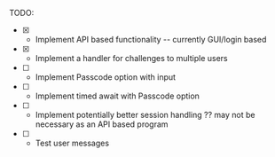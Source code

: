 TODO:
- [X] - Implement API based functionality -- currently GUI/login based
- [X] - Implement a handler for challenges to multiple users
- [ ] - Implement Passcode option with input
- [ ] - Implement timed await with Passcode option
- [ ] - Implement potentially better session handling ?? may not be necessary as an API based program
- [ ] - Test user messages